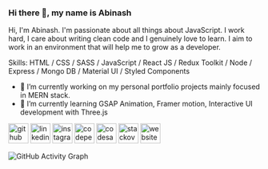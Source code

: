 ### Hi there 👋, my name is Abinash
Hi, I'm Abinash. I'm passionate about all things about JavaScript. I work hard, I care about writing clean code and I genuinely love to learn. I aim to work in an environment that will help me to grow as a developer.

Skills: HTML / CSS / SASS / JavaScript / React JS / Redux Toolkit / Node / Express / Mongo DB /  Material UI / Styled Components

- 🔭 I’m currently working on my personal portfolio projects mainly focused in MERN stack. 
- 🌱 I’m currently learning GSAP Animation, Framer motion, Interactive UI development  with Three.js 


[<img src='https://cdn.jsdelivr.net/npm/simple-icons@3.0.1/icons/github.svg' alt='github' height='40'>](https://github.com/Abinashpatri)  [<img src='https://cdn.jsdelivr.net/npm/simple-icons@3.0.1/icons/linkedin.svg' alt='linkedin' height='40'>](https://www.linkedin.com/in/abinashpatri/)  [<img src='https://cdn.jsdelivr.net/npm/simple-icons@3.0.1/icons/instagram.svg' alt='instagram' height='40'>](https://www.instagram.com/abinash_patri/)  [<img src='https://cdn.jsdelivr.net/npm/simple-icons@3.0.1/icons/codepen.svg' alt='codepen' height='40'>](https://codepen.io/abinashpatri)  [<img src='https://cdn.jsdelivr.net/npm/simple-icons@3.0.1/icons/codesandbox.svg' alt='codesandbox' height='40'>](https://codesandbox.io/u/abinashpatri)  [<img src='https://cdn.jsdelivr.net/npm/simple-icons@3.0.1/icons/stackoverflow.svg' alt='stackoverflow' height='40'>](https://stackoverflow.com/users/abinash-patri)  [<img src='https://cdn.jsdelivr.net/npm/simple-icons@3.0.1/icons/icloud.svg' alt='website' height='40'>](https://abinashpatri.netlify.app/)  

![GitHub Activity Graph](https://activity-graph.herokuapp.com/graph?username=Abinashpatri)  



